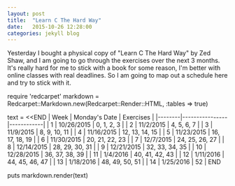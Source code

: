 ```yaml
---
layout: post
title:  "Learn C The Hard Way"
date:   2015-10-26 12:28:00
categories: jekyll blog
---
```


Yesterday I bought a physical copy of "Learn C The Hard Way" by Zed Shaw, and I am going to go through the exercises over the next 3 months.
It's really hard for me to stick with a book for some reason, I'm better with online classes with real deadlines. So I am going to map out a schedule here and try to stick with it.

require 'redcarpet'
markdown = Redcarpet::Markdown.new(Redcarpet::Render::HTML, :tables => true)

text = <<END
| Week   |  Monday's Date |  Exercises |
|--------|----------------|------------|
| 1      |  10/26/2015    | 0, 1, 2, 3 |
| 2      |  11/2/2015     | 4, 5, 6, 7 |
| 3      |  11/9/2015     | 8, 9, 10, 11 |
| 4      |  11/16/2015    | 12, 13, 14, 15 |
| 5      |  11/23/2015    | 16, 17, 18, 19 |
| 6      |  11/30/2015    | 20, 21, 22, 23 |
| 7      |  12/7/2015     | 24, 25, 26, 27 |
| 8      |  12/14/2015    | 28, 29, 30, 31 |
| 9      |  12/21/2015    | 32, 33, 34, 35 |
| 10     |  12/28/2015    | 36, 37, 38, 39 |
| 11     |  1/4/2016      | 40, 41, 42, 43 |
| 12     |  1/11/2016     | 44, 45, 46, 47 |
| 13     |  1/18/2016     | 48, 49, 50, 51 |
| 14     |  1/25/2016     | 52 |
END

puts markdown.render(text)

